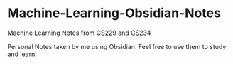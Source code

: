 # Machine-Learning-Obsidian-Notes
Machine Learning Notes from CS229 and CS234

Personal Notes taken by me using Obsidian. Feel free to use them to study and learn!
